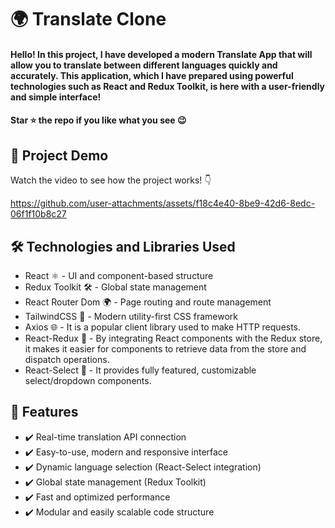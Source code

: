 <div><h1>🌍 Translate Clone</h1></div>
<h4>Hello! In this project, I have developed a modern Translate App that will allow you to translate between different languages ​​quickly and accurately. This application, which I have prepared using powerful technologies such as React and Redux Toolkit, is here with a user-friendly and simple interface!</h4>
<h4>Star ⭐ the repo if you like what you see 😉 </h4>
 <div>
 <h2>📸 Project Demo</h2>
 <p>Watch the video to see how the project works! 👇</p>
   

https://github.com/user-attachments/assets/f18c4e40-8be9-42d6-8edc-06f1f10b8c27


<h2>🛠️ Technologies and Libraries Used</h2>
 <ul>
   <li>React ⚛️ - UI and component-based structure </li>
   <li>Redux Toolkit 🛠️ - Global state management</li>
   <li>React Router Dom 🌍 - Page routing and route management</li>
   <li>TailwindCSS 💨 - Modern utility-first CSS framework</li>
   <li>Axios 🌐 - It is a popular client library used to make HTTP requests.</li>
   <li>React-Redux 🔄 - By integrating React components with the Redux store, it makes it easier for components to retrieve data from the store and dispatch operations.</li>
   <li>React-Select 🔘 - It provides fully featured, customizable select/dropdown components.</li>
     
 </ul>  
 
 <h2>🎨 Features</h2>
 <ul>
   <li>✔️ Real-time translation API connection</li>
   <li>✔️ Easy-to-use, modern and responsive interface</li>
   <li>✔️ Dynamic language selection (React-Select integration)</li>
   <li>✔️ Global state management (Redux Toolkit)</li>
   <li>✔️ Fast and optimized performance</li>
   <li>✔️ Modular and easily scalable code structure</li>
 </ul> 
